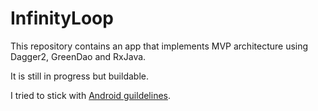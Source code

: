 # InfinityLoop

This repository contains an app that implements MVP architecture using Dagger2, GreenDao and RxJava. 

It is still in progress but buildable. 


I tried to stick with [Android guildelines](https://github.com/ribot/android-guidelines).
